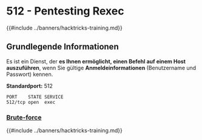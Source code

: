 # 512 - Pentesting Rexec

{{#include ../banners/hacktricks-training.md}}


## Grundlegende Informationen

Es ist ein Dienst, der **es Ihnen ermöglicht, einen Befehl auf einem Host auszuführen**, wenn Sie gültige **Anmeldeinformationen** (Benutzername und Passwort) kennen.

**Standardport:** 512
```
PORT    STATE SERVICE
512/tcp open  exec
```
### [**Brute-force**](../generic-hacking/brute-force.md#rexec)


{{#include ../banners/hacktricks-training.md}}
